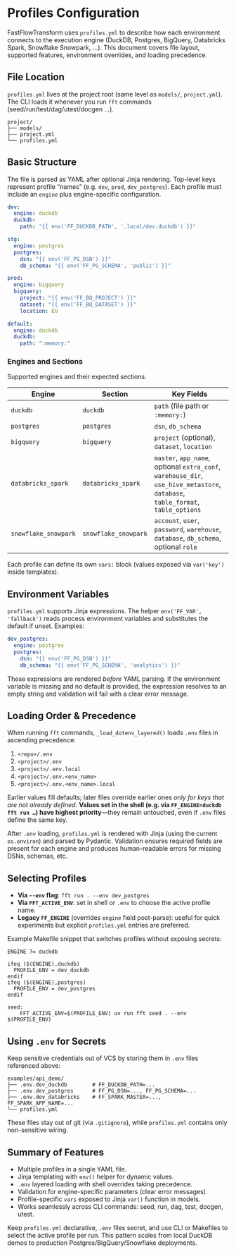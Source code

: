 # Profiles Configuration

FastFlowTransform uses `profiles.yml` to describe how each environment connects to the execution engine (DuckDB, Postgres, BigQuery, Databricks Spark, Snowflake Snowpark, …). This document covers file layout, supported features, environment overrides, and loading precedence.

## File Location

`profiles.yml` lives at the project root (same level as `models/`, `project.yml`). The CLI loads it whenever you run `fft` commands (seed/run/test/dag/utest/docgen …).

```
project/
├── models/
├── project.yml
└── profiles.yml
```

## Basic Structure

The file is parsed as YAML after optional Jinja rendering. Top-level keys represent profile “names” (e.g. `dev`, `prod`, `dev_postgres`). Each profile must include an `engine` plus engine-specific configuration.

```yaml
dev:
  engine: duckdb
  duckdb:
    path: "{{ env('FF_DUCKDB_PATH', '.local/dev.duckdb') }}"

stg:
  engine: postgres
  postgres:
    dsn: "{{ env('FF_PG_DSN') }}"
    db_schema: "{{ env('FF_PG_SCHEMA', 'public') }}"

prod:
  engine: bigquery
  bigquery:
    project: "{{ env('FF_BQ_PROJECT') }}"
    dataset: "{{ env('FF_BQ_DATASET') }}"
    location: EU

default:
  engine: duckdb
  duckdb:
    path: ":memory:"
```

### Engines and Sections

Supported engines and their expected sections:

| Engine               | Section            | Key Fields                                        |
|----------------------|--------------------|---------------------------------------------------|
| `duckdb`             | `duckdb`           | `path` (file path or `:memory:`)                  |
| `postgres`           | `postgres`         | `dsn`, `db_schema`                                |
| `bigquery`           | `bigquery`         | `project` (optional), `dataset`, `location`       |
| `databricks_spark`   | `databricks_spark` | `master`, `app_name`, optional `extra_conf`, `warehouse_dir`, `use_hive_metastore`, `database`, `table_format`, `table_options` |
| `snowflake_snowpark` | `snowflake_snowpark`| `account`, `user`, `password`, `warehouse`, `database`, `db_schema`, optional `role` |

Each profile can define its own `vars:` block (values exposed via `var('key')` inside templates).

## Environment Variables

`profiles.yml` supports Jinja expressions. The helper `env('FF_VAR', 'fallback')` reads process environment variables and substitutes the default if unset. Examples:

```yaml
dev_postgres:
  engine: postgres
  postgres:
    dsn: "{{ env('FF_PG_DSN') }}"
    db_schema: "{{ env('FF_PG_SCHEMA', 'analytics') }}"
```

These expressions are rendered *before* YAML parsing. If the environment variable is missing and no default is provided, the expression resolves to an empty string and validation will fail with a clear error message.

## Loading Order & Precedence

When running `fft` commands, `_load_dotenv_layered()` loads `.env` files in ascending precedence:

1. `<repo>/.env`
2. `<project>/.env`
3. `<project>/.env.local`
4. `<project>/.env.<env_name>`
5. `<project>/.env.<env_name>.local`

Earlier values fill defaults; later files override earlier ones *only for keys that are not already defined*. **Values set in the shell (e.g. via `FF_ENGINE=duckdb fft run …`) have highest priority**—they remain untouched, even if `.env` files define the same key.

After `.env` loading, `profiles.yml` is rendered with Jinja (using the current `os.environ`) and parsed by Pydantic. Validation ensures required fields are present for each engine and produces human-readable errors for missing DSNs, schemas, etc.

## Selecting Profiles

- **Via `--env` flag**: `fft run . --env dev_postgres`
- **Via `FFT_ACTIVE_ENV`**: set in shell or `.env` to choose the active profile name.
- **Legacy `FF_ENGINE`** (overrides `engine` field post-parse): useful for quick experiments but explicit `profiles.yml` entries are preferred.

Example Makefile snippet that switches profiles without exposing secrets:

```make
ENGINE ?= duckdb

ifeq ($(ENGINE),duckdb)
  PROFILE_ENV = dev_duckdb
endif
ifeq ($(ENGINE),postgres)
  PROFILE_ENV = dev_postgres
endif

seed:
	FFT_ACTIVE_ENV=$(PROFILE_ENV) uv run fft seed . --env $(PROFILE_ENV)
```

## Using `.env` for Secrets

Keep sensitive credentials out of VCS by storing them in `.env` files referenced above:

```
examples/api_demo/
├── .env.dev_duckdb        # FF_DUCKDB_PATH=...
├── .env.dev_postgres      # FF_PG_DSN=..., FF_PG_SCHEMA=...
├── .env.dev_databricks    # FF_SPARK_MASTER=..., FF_SPARK_APP_NAME=...
└── profiles.yml
```

These files stay out of git (via `.gitignore`), while `profiles.yml` contains only non-sensitive wiring.

## Summary of Features

- Multiple profiles in a single YAML file.
- Jinja templating with `env()` helper for dynamic values.
- `.env` layered loading with shell overrides taking precedence.
- Validation for engine-specific parameters (clear error messages).
- Profile-specific `vars` exposed to Jinja `var()` function in models.
- Works seamlessly across CLI commands: seed, run, dag, test, docgen, utest.

Keep `profiles.yml` declarative, `.env` files secret, and use CLI or Makefiles to select the active profile per run. This pattern scales from local DuckDB demos to production Postgres/BigQuery/Snowflake deployments.
